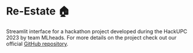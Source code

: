 # Re-Estate 🏠
Streamlit interface for a hackathon project developed during the HackUPC 2023 by team MLheads.
For more details on the project check out our official [GitHub repository](https://github.com/diaa-shalaby/HackUPC2023).
